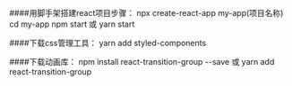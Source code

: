 ####用脚手架搭建react项目步骤：
npx create-react-app my-app(项目名称)
cd my-app
npm start 或 yarn start

####下载css管理工具：
yarn add styled-components

####下载动画库： 
npm install react-transition-group --save  或   yarn add react-transition-group
